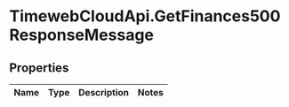 # TimewebCloudApi.GetFinances500ResponseMessage

## Properties

Name | Type | Description | Notes
------------ | ------------- | ------------- | -------------


